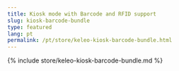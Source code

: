 ```yaml
---
title: Kiosk mode with Barcode and RFID support
slug: kiosk-barcode-bundle
type: featured
lang: pt
permalink: /pt/store/keleo-kiosk-barcode-bundle.html
---
```


{% include store/keleo-kiosk-barcode-bundle.md %}
